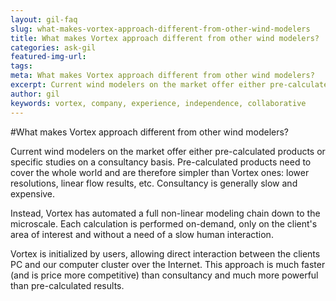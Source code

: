 ```yaml
---
layout: gil-faq
slug: what-makes-vortex-approach-different-from-other-wind-modelers
title: What makes Vortex approach different from other wind modelers?
categories: ask-gil
featured-img-url:
tags:
meta: What makes Vortex approach different from other wind modelers?
excerpt: Current wind modelers on the market offer either pre-calculated products or specific studies on a consultancy basis.
author: gil
keywords: vortex, company, experience, independence, collaborative
---
```


#What makes Vortex approach different from other wind modelers?

Current wind modelers on the market offer either pre-calculated products or specific studies on a consultancy basis. Pre-calculated products need to cover the whole world and are therefore simpler than Vortex ones: lower resolutions, linear flow results, etc. Consultancy is generally slow and expensive.

Instead, Vortex has automated a full non-linear modeling chain down to the microscale. Each calculation is performed on-demand, only on the client's area of interest and without a need of a slow human interaction.

Vortex is initialized by users, allowing direct interaction between the clients PC and our computer cluster over the Internet. This approach is much faster (and is price more competitive) than consultancy and much more powerful than pre-calculated results.
